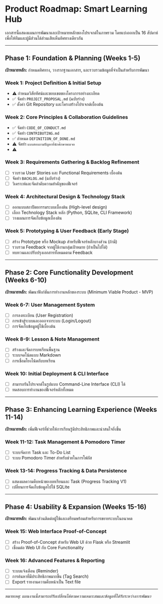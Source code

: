 # Product Roadmap: Smart Learning Hub

เอกสารนี้แสดงแผนการพัฒนาและเป้าหมายหลักของโปรเจกต์ในภาพรวม โดยแบ่งออกเป็น 16 สัปดาห์ เพื่อให้ทีมและผู้มีส่วนได้ส่วนเสียเห็นทิศทางเดียวกัน

---

## Phase 1: Foundation & Planning (Weeks 1-5)

**เป้าหมายหลัก:** กำหนดทิศทาง, วางรากฐานเอกสาร, และรวบรวมข้อมูลที่จำเป็นสำหรับการพัฒนา

### Week 1: Project Definition & Initial Setup
- ⚠️ กำหนดวิสัยทัศน์และขอบเขตของโครงการอย่างละเอียด 
- ✅ จัดทำ `PROJECT_PROPOSAL.md` (ฉบับร่าง) 
- ✅ ตั้งค่า Git Repository และโครงสร้างโปรเจกต์เบื้องต้น

### Week 2: Core Principles & Collaboration Guidelines
- ✅ จัดทำ `CODE_OF_CONDUCT.md` 
- ✅ จัดทำ `CONTRIBUTING.md`
- ✅ กำหนด `DEFINITION_OF_DONE.md`
- ⚠️ จัดทำ `แบบสอบถามปัญหาที่นักศึกษาพบเจอ`
- ⚠️ 

### Week 3: Requirements Gathering & Backlog Refinement
- [ ] รวบรวม User Stories และ Functional Requirements เบื้องต้น
- [ ] จัดทำ `BACKLOG.md` (ฉบับร่าง)
- [ ] วิเคราะห์และจัดลำดับความสำคัญของฟีเจอร์

### Week 4: Architectural Design & Technology Stack
- [ ] ออกแบบสถาปัตยกรรมระบบเบื้องต้น (High-level design)
- [ ] เลือก Technology Stack หลัก (Python, SQLite, CLI Framework)
- [ ] วางแผนการจัดเก็บข้อมูลเบื้องต้น

### Week 5: Prototyping & User Feedback (Early Stage)
- [ ] สร้าง Prototype หรือ Mockup สำหรับฟีเจอร์หลักบางส่วน (ถ้ามี)
- [ ] รวบรวม Feedback จากผู้ใช้งานกลุ่มเป้าหมาย (ถ้าเป็นไปได้)
- [ ] ทบทวนและปรับปรุงเอกสารทั้งหมดตาม Feedback

---

## Phase 2: Core Functionality Development (Weeks 6-10)

**เป้าหมายหลัก:** พัฒนาฟังก์ชันการทำงานหลักของระบบ (Minimum Viable Product - MVP)

### Week 6-7: User Management System
- [ ] การลงทะเบียน (User Registration)
- [ ] การเข้าสู่ระบบและออกจากระบบ (Login/Logout)
- [ ] การจัดเก็บข้อมูลผู้ใช้เบื้องต้น

### Week 8-9: Lesson & Note Management
- [ ] สร้างและจัดการบทเรียนพื้นฐาน
- [ ] ระบบจดโน้ตแบบ Markdown
- [ ] การเชื่อมโยงโน้ตกับบทเรียน

### Week 10: Initial Deployment & CLI Interface
- [ ] สามารถรันโปรเจกต์ในรูปแบบ Command-Line Interface (CLI) ได้
- [ ] ทดสอบการทำงานของฟีเจอร์หลักทั้งหมด

---

## Phase 3: Enhancing Learning Experience (Weeks 11-14)

**เป้าหมายหลัก:** เพิ่มฟีเจอร์ที่ช่วยให้การเรียนรู้มีประสิทธิภาพและน่าสนใจยิ่งขึ้น

### Week 11-12: Task Management & Pomodoro Timer
- [ ] ระบบจัดการ Task และ To-Do List
- [ ] ระบบ Pomodoro Timer สำหรับช่วยในการโฟกัส

### Week 13-14: Progress Tracking & Data Persistence
- [ ] แสดงผลความคืบหน้าของบทเรียนและ Task (Progress Tracking V1)
- [ ] เปลี่ยนการจัดเก็บข้อมูลไปใช้ SQLite

---

## Phase 4: Usability & Expansion (Weeks 15-16)

**เป้าหมายหลัก:** พัฒนาส่วนติดต่อผู้ใช้และเตรียมพร้อมสำหรับการขยายระบบในอนาคต

### Week 15: Web Interface Proof-of-Concept
- [ ] สร้าง Proof-of-Concept สำหรับ Web UI ด้วย Flask หรือ Streamlit
- [ ] เชื่อมต่อ Web UI กับ Core Functionality

### Week 16: Advanced Features & Reporting
- [ ] ระบบแจ้งเตือน (Reminder)
- [ ] การค้นหาที่มีประสิทธิภาพมากขึ้น (Tag Search)
- [ ] Export รายงานความคืบหน้าเป็น Text file

---

*หมายเหตุ: แผนงานนี้สามารถปรับเปลี่ยนได้ตามความเหมาะสมและข้อมูลที่ได้รับระหว่างการพัฒนา*

